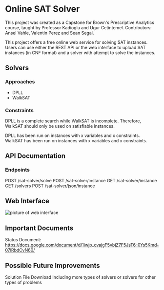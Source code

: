 # Online SAT Solver

This project was created as a Capstone for Brown's Prescriptive Analytics course, taught by Professor Kadioglu and Ugur Cetintemel.
Contributors: Ansel Vahle, Valentin Perez and Sean Segal.

This project offers a free online web service for solving SAT instances. Users can use either the REST API or the web interface to upload
SAT instances (in CNF format) and a solver with attempt to solve the instances.

## Solvers

### Approaches
* DPLL
* WalkSAT

### Constraints
DPLL is a complete search while WalkSAT is incomplete. Therefore, WalkSAT should
only be used on satisfiable instances.

<!-- TODO: Real numbers here -->
DPLL has been run on instances with x variables and x constraints.
WalkSAT has been run on instances with x variables and x constraints. 

## API Documentation

### Endpoints
POST /sat-solver/solve
POST /sat-solver/instance
GET /sat-solver/instance
GET /solvers
POST /sat-solver/json/instance

## Web Interface
![picture of web interface](https://i.imgur.com/AhrrMCL.png)


## Important Documents
Status Document: https://docs.google.com/document/d/1iwjp_cvajgF5vbjZ7F5JsT6-0Ys5Kmd-07lRbdCvN60/

## Possible Future Improvements
Solution File Download
Including more types of solvers or solvers for other types of problems
